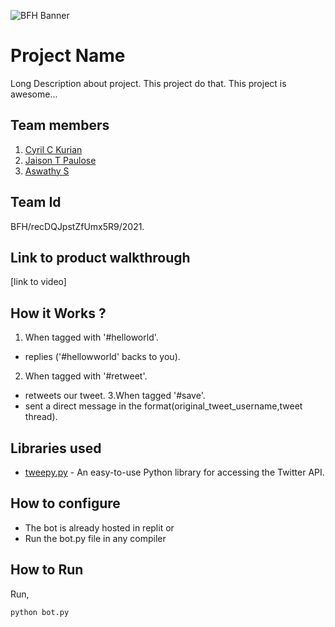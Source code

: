 ![BFH Banner](https://trello-attachments.s3.amazonaws.com/542e9c6316504d5797afbfb9/542e9c6316504d5797afbfc1/39dee8d993841943b5723510ce663233/Frame_19.png)
# Project Name
Long Description about project. This project do that. This project is awesome...
## Team members
1. [Cyril C Kurian ](https://github.com/cyrilckurian)
2. [Jaison T Paulose](https://github.com/Go4me)
3. [Aswathy S ](https://github.com/Aswathys-28)
## Team Id
BFH/recDQJpstZfUmx5R9/2021.
## Link to product walkthrough
[link to video]
## How it Works ?
1. When tagged with '#helloworld'.
* replies ('#hellowworld' backs to you).
2. When tagged with '#retweet'.
* retweets our tweet.
3.When tagged '#save'.
* sent a direct message in the format(original_tweet_username,tweet thread). 
## Libraries used
- [tweepy.py](https://www.tweepy.org) - An easy-to-use Python library for accessing the Twitter API.
## How to configure
* The bot is already hosted in replit
or 
* Run the bot.py file in any compiler

## How to Run
Run,
```bash
python bot.py
```
